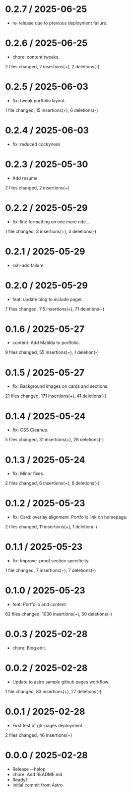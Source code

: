 
0.2.7 / 2025-06-25
==================

 * re-release due to previous deployment failure.

0.2.6 / 2025-06-25
==================

  * chore: content tweaks.

  2 files changed, 2 insertions(+), 2 deletions(-)

0.2.5 / 2025-06-03
==================

  * fix: tweak portfolio layout.

  1 file changed, 15 insertions(+), 6 deletions(-)

0.2.4 / 2025-06-03
==================

  * fix: reduced cockyness



0.2.3 / 2025-05-30
==================

  * Add resume.

  2 files changed, 2 insertions(+)

0.2.2 / 2025-05-29
==================

  * fix: line formatting on one more ride...

  1 file changed, 3 insertions(+), 3 deletions(-)

0.2.1 / 2025-05-29
==================

 * ssh-add failure.

0.2.0 / 2025-05-29
==================

  * feat: update blog to include pager.

  7 files changed, 115 insertions(+), 71 deletions(-)

0.1.6 / 2025-05-27
==================

  * content: Add Matilda to portfolio.

  9 files changed, 55 insertions(+), 1 deletion(-)

0.1.5 / 2025-05-27
==================

  * fix: Background images on cards and sections.

  21 files changed, 171 insertions(+), 41 deletions(-)

0.1.4 / 2025-05-24
==================

  * fix: CSS Cleanup.

  5 files changed, 31 insertions(+), 26 deletions(-)

0.1.3 / 2025-05-24
==================

  * fix: Minor fixes.

  2 files changed, 6 insertions(+), 6 deletions(-)

0.1.2 / 2025-05-23
==================

  * fix: Card: overlay alignment. Portfolio link on homepage.

  2 files changed, 11 insertions(+), 1 deletion(-)

0.1.1 / 2025-05-23
==================

  * fix: Improve .proof.section specificity.

  1 file changed, 7 insertions(+), 7 deletions(-)

0.1.0 / 2025-05-23
==================

  * feat: Portfolio and content.

  62 files changed, 1036 insertions(+), 50 deletions(-)

0.0.3 / 2025-02-28
==================

  * chore: Blog edit.



0.0.2 / 2025-02-28
==================

  * Update to astro sample github pages workflow.

  1 file changed, 83 insertions(+), 27 deletions(-)

0.0.1 / 2025-02-28
==================

  * First test of gh-pages deployment.

  2 files changed, 46 insertions(+)

0.0.0 / 2025-02-28
==================

  * Release --helop
  * chore: Add README.md.
  * Ready?
  * Initial commit from Astro
